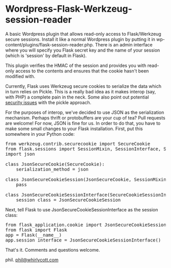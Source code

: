 Wordpress-Flask-Werkzeug-session-reader
=======================================

A basic Wordpress plugin that allows read-only access to Flask/Werkzeug secure sessions.  Install 
it like a normal Wordpress plugin by putting it in wp-content/plugins/flask-session-reader.php.  There is 
an admin interface where you will specify you Flask secret key and the name of your session (which is 'session' by default in Flask).

This plugin verifies the HMAC of the session and provides you with read-only access to the contents and ensures that the cookie hasn't 
been modified with.

Currently, Flask uses Werkzeug secure cookies to serialize the data which in turn relies on Pickle. 
This is a really bad idea as it makes interop (say, with PHP) a complete pain in the neck.  Some also 
point out potential [security issues](http://stacksmashing.net/2012/08/10/dear-flask-please-fix-your-secure-cookies/) 
with the pickle approach.

For the purposes of interop, we've decided to use JSON as the serialization mechanism.  Perhaps thrift or protobuffers are your cup of tea?  Pull requests 
are welcome!  For now, JSON is fine for us.  In order to do that, you have to make some small changes to your Flask installation.  First, put this somewhere in your Python code:

<pre>
from werkzeug.contrib.securecookie import SecureCookie
from flask.sessions import SessionMixin, SessionInterface, SecureCookieSessionInterface
import json

class JsonSecureCookie(SecureCookie): 
	serialization_method = json

class JsonSecureCookieSession(JsonSecureCookie, SessionMixin):
	pass

class JsonSecureCookieSessionInterface(SecureCookieSessionInterface):
	session_class = JsonSecureCookieSession
</pre>

Next, tell Flask to use JsonSecureCookieSessionInterface as the session class:

<pre>
from flask_application.cookie import JsonSecureCookieSessionInterface
from flask import Flask
app = Flask(__name__)
app.session_interface = JsonSecureCookieSessionInterface()
</pre>

That's it.  Comments and questions welcome.

phil. <phil@whirlycott.com>